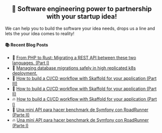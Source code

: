 <h2 align="center">🚀 Software engineering power to partnership with your startup idea!</h2>

We can help you to build the software your idea needs, drops us a line and lets the your idea comes to reality!


#### :books: Recent Blog Posts

<!-- BLOGPOSTS:START -->
 - 💫 [From PHP to Rust: Migrating a REST API between these two languages. &lpar;Part I&rpar;](https://blog.equationlabs.io/from-php-to-rust-migrating-a-rest-api-between-these-two-languages-part-i)
 - 🌮 [Managing database migrations safely in high replicated k8s deployment.](https://blog.equationlabs.io/managing-database-migrations-safely-in-high-replicated-k8s-deployment)
 - 💯 [How to build a CI/CD workflow with Skaffold for your application &lpar;Part III&rpar;](https://blog.equationlabs.io/how-to-build-a-cicd-workflow-with-skaffold-for-your-application-part-iii)
 - 🌮 [How to build a CI/CD workflow with Skaffold for your application &lpar;Part II&rpar;](https://blog.equationlabs.io/how-to-build-a-cicd-workflow-with-skaffold-for-your-application-part-ii)
 - 🔥 [How to build a CI/CD workflow with Skaffold for your application &lpar;Part I&rpar;](https://blog.equationlabs.io/cicd-workflow-with-skaffold-for-your-application-part-i)
 - 🚀 [Una mini API para hacer benchmark de Symfony con RoadRunner &lpar;Parte II&rpar;](https://blog.equationlabs.io/una-mini-api-para-hacer-benchmark-de-symfony-con-roadrunner-parte-ii)
 - 🔥 [Una mini API para hacer benchmark de Symfony con RoadRunner &lpar;Parte I&rpar;](https://blog.equationlabs.io/una-mini-api-para-hacer-benchmark-de-symfony-con-roadrunner-parte-i)
<!-- BLOGPOSTS:END -->
